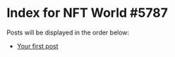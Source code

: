 # Index for NFT World #5787
Posts will be displayed in the order below:

- [Your first post](./001-first.md)

